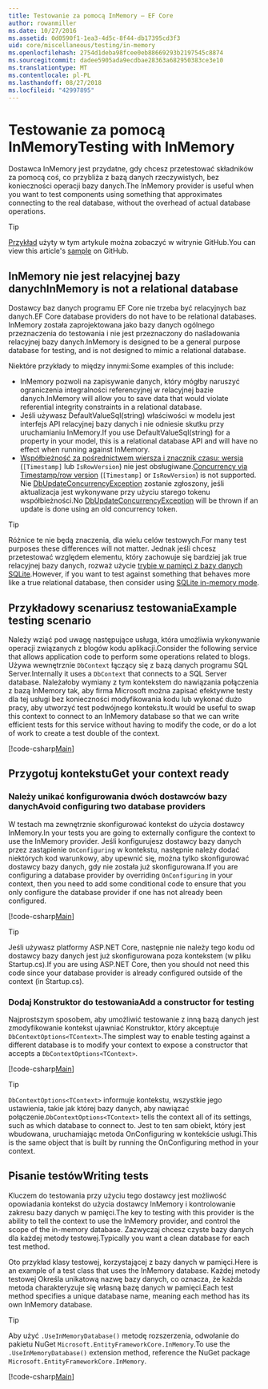 ```yaml
---
title: Testowanie za pomocą InMemory — EF Core
author: rowanmiller
ms.date: 10/27/2016
ms.assetid: 0d0590f1-1ea3-4d5c-8f44-db17395cd3f3
uid: core/miscellaneous/testing/in-memory
ms.openlocfilehash: 2754d1deba98fcee0eb88669293b2197545c8874
ms.sourcegitcommit: dadee5905ada9ecdbae28363a682950383ce3e10
ms.translationtype: MT
ms.contentlocale: pl-PL
ms.lasthandoff: 08/27/2018
ms.locfileid: "42997895"
---
```

# <a name="testing-with-inmemory"></a><span data-ttu-id="6b298-102">Testowanie za pomocą InMemory</span><span class="sxs-lookup"><span data-stu-id="6b298-102">Testing with InMemory</span></span>

<span data-ttu-id="6b298-103">Dostawca InMemory jest przydatne, gdy chcesz przetestować składników za pomocą coś, co przybliża z bazą danych rzeczywistych, bez konieczności operacji bazy danych.</span><span class="sxs-lookup"><span data-stu-id="6b298-103">The InMemory provider is useful when you want to test components using something that approximates connecting to the real database, without the overhead of actual database operations.</span></span>

> [!TIP]  
> <span data-ttu-id="6b298-104">[Przykład](https://github.com/aspnet/EntityFramework.Docs/tree/master/samples/core/Miscellaneous/Testing) użyty w tym artykule można zobaczyć w witrynie GitHub.</span><span class="sxs-lookup"><span data-stu-id="6b298-104">You can view this article's [sample](https://github.com/aspnet/EntityFramework.Docs/tree/master/samples/core/Miscellaneous/Testing) on GitHub.</span></span>

## <a name="inmemory-is-not-a-relational-database"></a><span data-ttu-id="6b298-105">InMemory nie jest relacyjnej bazy danych</span><span class="sxs-lookup"><span data-stu-id="6b298-105">InMemory is not a relational database</span></span>

<span data-ttu-id="6b298-106">Dostawcy baz danych programu EF Core nie trzeba być relacyjnych baz danych.</span><span class="sxs-lookup"><span data-stu-id="6b298-106">EF Core database providers do not have to be relational databases.</span></span> <span data-ttu-id="6b298-107">InMemory została zaprojektowana jako bazy danych ogólnego przeznaczenia do testowania i nie jest przeznaczony do naśladowania relacyjnej bazy danych.</span><span class="sxs-lookup"><span data-stu-id="6b298-107">InMemory is designed to be a general purpose database for testing, and is not designed to mimic a relational database.</span></span>

<span data-ttu-id="6b298-108">Niektóre przykłady to między innymi:</span><span class="sxs-lookup"><span data-stu-id="6b298-108">Some examples of this include:</span></span>

* <span data-ttu-id="6b298-109">InMemory pozwoli na zapisywanie danych, który mógłby naruszyć ograniczenia integralności referencyjnej w relacyjnej bazie danych.</span><span class="sxs-lookup"><span data-stu-id="6b298-109">InMemory will allow you to save data that would violate referential integrity constraints in a relational database.</span></span>
* <span data-ttu-id="6b298-110">Jeśli używasz DefaultValueSql(string) właściwości w modelu jest interfejs API relacyjnej bazy danych i nie odniesie skutku przy uruchamianiu InMemory.</span><span class="sxs-lookup"><span data-stu-id="6b298-110">If you use DefaultValueSql(string) for a property in your model, this is a relational database API and will have no effect when running against InMemory.</span></span>
* <span data-ttu-id="6b298-111">[Współbieżność za pośrednictwem wiersza i znacznik czasu: wersja](xref:core/modeling/concurrency#timestamprow-version) (`[Timestamp]` lub `IsRowVersion`) nie jest obsługiwane.</span><span class="sxs-lookup"><span data-stu-id="6b298-111">[Concurrency via Timestamp/row version](xref:core/modeling/concurrency#timestamprow-version) (`[Timestamp]` or `IsRowVersion`) is not supported.</span></span> <span data-ttu-id="6b298-112">Nie [DbUpdateConcurrencyException](https://docs.microsoft.com/dotnet/api/microsoft.entityframeworkcore.dbupdateconcurrencyexception) zostanie zgłoszony, jeśli aktualizacja jest wykonywane przy użyciu starego tokenu współbieżności.</span><span class="sxs-lookup"><span data-stu-id="6b298-112">No [DbUpdateConcurrencyException](https://docs.microsoft.com/dotnet/api/microsoft.entityframeworkcore.dbupdateconcurrencyexception) will be thrown if an update is done using an old concurrency token.</span></span>

> [!TIP]  
> <span data-ttu-id="6b298-113">Różnice te nie będą znaczenia, dla wielu celów testowych.</span><span class="sxs-lookup"><span data-stu-id="6b298-113">For many test purposes these differences will not matter.</span></span> <span data-ttu-id="6b298-114">Jednak jeśli chcesz przetestować względem elementu, który zachowuje się bardziej jak true relacyjnej bazy danych, rozważ użycie [trybie w pamięci z bazy danych SQLite](sqlite.md).</span><span class="sxs-lookup"><span data-stu-id="6b298-114">However, if you want to test against something that behaves more like a true relational database, then consider using [SQLite in-memory mode](sqlite.md).</span></span>

## <a name="example-testing-scenario"></a><span data-ttu-id="6b298-115">Przykładowy scenariusz testowania</span><span class="sxs-lookup"><span data-stu-id="6b298-115">Example testing scenario</span></span>

<span data-ttu-id="6b298-116">Należy wziąć pod uwagę następujące usługa, która umożliwia wykonywanie operacji związanych z blogów kodu aplikacji.</span><span class="sxs-lookup"><span data-stu-id="6b298-116">Consider the following service that allows application code to perform some operations related to blogs.</span></span> <span data-ttu-id="6b298-117">Używa wewnętrznie `DbContext` łączący się z bazą danych programu SQL Server.</span><span class="sxs-lookup"><span data-stu-id="6b298-117">Internally it uses a `DbContext` that connects to a SQL Server database.</span></span> <span data-ttu-id="6b298-118">Należałoby wymiany z tym kontekstem do nawiązania połączenia z bazą InMemory tak, aby firma Microsoft można zapisać efektywne testy dla tej usługi bez konieczności modyfikowania kodu lub wykonać dużo pracy, aby utworzyć test podwójnego kontekstu.</span><span class="sxs-lookup"><span data-stu-id="6b298-118">It would be useful to swap this context to connect to an InMemory database so that we can write efficient tests for this service without having to modify the code, or do a lot of work to create a test double of the context.</span></span>

[!code-csharp[Main](../../../../samples/core/Miscellaneous/Testing/BusinessLogic/BlogService.cs)]

## <a name="get-your-context-ready"></a><span data-ttu-id="6b298-119">Przygotuj kontekstu</span><span class="sxs-lookup"><span data-stu-id="6b298-119">Get your context ready</span></span>

### <a name="avoid-configuring-two-database-providers"></a><span data-ttu-id="6b298-120">Należy unikać konfigurowania dwóch dostawców bazy danych</span><span class="sxs-lookup"><span data-stu-id="6b298-120">Avoid configuring two database providers</span></span>

<span data-ttu-id="6b298-121">W testach ma zewnętrznie skonfigurować kontekst do użycia dostawcy InMemory.</span><span class="sxs-lookup"><span data-stu-id="6b298-121">In your tests you are going to externally configure the context to use the InMemory provider.</span></span> <span data-ttu-id="6b298-122">Jeśli konfigurujesz dostawcy bazy danych przez zastąpienie `OnConfiguring` w kontekstu, następnie należy dodać niektórych kod warunkowy, aby upewnić się, można tylko skonfigurować dostawcy bazy danych, gdy nie została już skonfigurowana.</span><span class="sxs-lookup"><span data-stu-id="6b298-122">If you are configuring a database provider by overriding `OnConfiguring` in your context, then you need to add some conditional code to ensure that you only configure the database provider if one has not already been configured.</span></span>

[!code-csharp[Main](../../../../samples/core/Miscellaneous/Testing/BusinessLogic/BloggingContext.cs#OnConfiguring)]

> [!TIP]  
> <span data-ttu-id="6b298-123">Jeśli używasz platformy ASP.NET Core, następnie nie należy tego kodu od dostawcy bazy danych jest już skonfigurowana poza kontekstem (w pliku Startup.cs).</span><span class="sxs-lookup"><span data-stu-id="6b298-123">If you are using ASP.NET Core, then you should not need this code since your database provider is already configured outside of the context (in Startup.cs).</span></span>

### <a name="add-a-constructor-for-testing"></a><span data-ttu-id="6b298-124">Dodaj Konstruktor do testowania</span><span class="sxs-lookup"><span data-stu-id="6b298-124">Add a constructor for testing</span></span>

<span data-ttu-id="6b298-125">Najprostszym sposobem, aby umożliwić testowanie z inną bazą danych jest zmodyfikowanie kontekst ujawniać Konstruktor, który akceptuje `DbContextOptions<TContext>`.</span><span class="sxs-lookup"><span data-stu-id="6b298-125">The simplest way to enable testing against a different database is to modify your context to expose a constructor that accepts a `DbContextOptions<TContext>`.</span></span>

[!code-csharp[Main](../../../../samples/core/Miscellaneous/Testing/BusinessLogic/BloggingContext.cs#Constructors)]

> [!TIP]  
> <span data-ttu-id="6b298-126">`DbContextOptions<TContext>` informuje kontekstu, wszystkie jego ustawienia, takie jak której bazy danych, aby nawiązać połączenie.</span><span class="sxs-lookup"><span data-stu-id="6b298-126">`DbContextOptions<TContext>` tells the context all of its settings, such as which database to connect to.</span></span> <span data-ttu-id="6b298-127">Jest to ten sam obiekt, który jest wbudowana, uruchamiając metoda OnConfiguring w kontekście usługi.</span><span class="sxs-lookup"><span data-stu-id="6b298-127">This is the same object that is built by running the OnConfiguring method in your context.</span></span>

## <a name="writing-tests"></a><span data-ttu-id="6b298-128">Pisanie testów</span><span class="sxs-lookup"><span data-stu-id="6b298-128">Writing tests</span></span>

<span data-ttu-id="6b298-129">Kluczem do testowania przy użyciu tego dostawcy jest możliwość opowiadania kontekst do użycia dostawcy InMemory i kontrolowanie zakresu bazy danych w pamięci.</span><span class="sxs-lookup"><span data-stu-id="6b298-129">The key to testing with this provider is the ability to tell the context to use the InMemory provider, and control the scope of the in-memory database.</span></span> <span data-ttu-id="6b298-130">Zazwyczaj chcesz czyste bazy danych dla każdej metody testowej.</span><span class="sxs-lookup"><span data-stu-id="6b298-130">Typically you want a clean database for each test method.</span></span>

<span data-ttu-id="6b298-131">Oto przykład klasy testowej, korzystającej z bazy danych w pamięci.</span><span class="sxs-lookup"><span data-stu-id="6b298-131">Here is an example of a test class that uses the InMemory database.</span></span> <span data-ttu-id="6b298-132">Każdej metody testowej Określa unikatową nazwę bazy danych, co oznacza, że każda metoda charakteryzuje się własną bazę danych w pamięci.</span><span class="sxs-lookup"><span data-stu-id="6b298-132">Each test method specifies a unique database name, meaning each method has its own InMemory database.</span></span>

>[!TIP]
> <span data-ttu-id="6b298-133">Aby użyć `.UseInMemoryDatabase()` metodę rozszerzenia, odwołanie do pakietu NuGet `Microsoft.EntityFrameworkCore.InMemory`.</span><span class="sxs-lookup"><span data-stu-id="6b298-133">To use the `.UseInMemoryDatabase()` extension method, reference the NuGet package `Microsoft.EntityFrameworkCore.InMemory`.</span></span>

[!code-csharp[Main](../../../../samples/core/Miscellaneous/Testing/TestProject/InMemory/BlogServiceTests.cs)]
